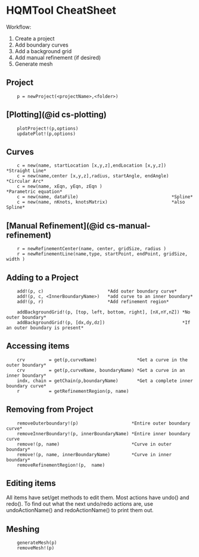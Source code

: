 # HQMTool CheatSheet

Workflow:

1. Create a project
2. Add boundary curves
4. Add a background grid
3. Add manual refinement (if desired)
5. Generate mesh

## Project

		p = newProject(<projectName>,<folder>)

## [Plotting](@id cs-plotting)

		plotProject!(p,options)
		updatePlot!(p,options)
		
## Curves

		c = new(name, startLocation [x,y,z],endLocation [x,y,z])  *Straight Line*
		c = new(name,center [x,y,z],radius, startAngle, endAngle) *Circular Arc*
		c = new(name, xEqn, yEqn, zEqn )                          *Parametric equation*
		c = new(name, dataFile) 			                      *Spline*
		c = new(name, nKnots, knotsMatrix)                        *also Spline*

## [Manual Refinement](@id cs-manual-refinement)

		r = newRefinementCenter(name, center, gridSize, radius )
		r = newRefinementLine(name,type, startPoint, endPoint, gridSize, width )
## Adding to a Project

		add!(p, c) 						  *Add outer boundary curve*
		add!(p, c, <InnerBoundaryName>)   *add curve to an inner boundary*
		add!(p, r) 						  *Add refinement region*

		addBackgroundGrid!(p, [top, left, bottom, right], [nX,nY,nZ]) *No outer boundary*
		addBackgroundGrid!(p, [dx,dy,dz])                             *If an outer boundary is present*
		
## Accessing items

		crv         = get(p,curveName)	             *Get a curve in the outer boundary*
		crv         = get(p,curveName, boundaryName) *Get a curve in an inner boundary*
		indx, chain = getChain(p,boundaryName)       *Get a complete inner boundary curve*
		r           = getRefinementRegion(p, name)
		
## Removing from Project

		removeOuterboundary!(p) 			       *Entire outer boundary curve*
		removeInnerBoundary!(p, innerBoundaryName) *Entire inner boundary curve
		remove!(p, name) 					       *Curve in outer boundary*
		remove!(p, name, innerBoundaryName)        *Curve in inner boundary*
		removeRefinementRegion!(p,  name)
		
## Editing items

All items have set/get methods to edit them. Most actions have undo() and redo(). To find out what the next undo/redo actions are, use undoActionName() and redoActionName() to print them out.

## Meshing

		generateMesh(p)
		removeMesh!(p)
	
